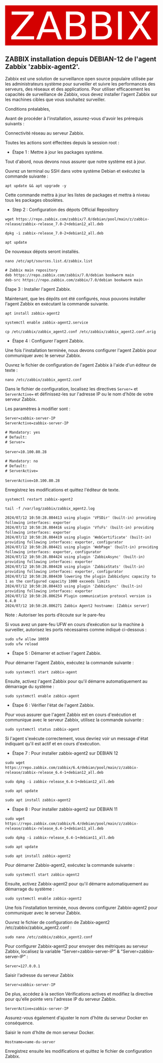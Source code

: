 ![zabbix-logo](./images/zabbix-logo.png)

## ZABBIX installation depuis DEBIAN-12 de l'agent Zabbix 'zabbix-agent2'.

Zabbix est une solution de surveillance open source populaire utilisée par les administrateurs système pour surveiller et suivre les performances des serveurs, des réseaux et des applications. Pour utiliser efficacement les capacités de surveillance de Zabbix, vous devez installer l'agent Zabbix sur les machines cibles que vous souhaitez surveiller.

Conditions préalables,

Avant de procéder à l'installation, assurez-vous d'avoir les prérequis suivants :

Connectivité réseau au serveur Zabbix.

Toutes les actions sont éffectées depuis la session root :

- Étape 1 : Mettre à jour les packages système.

Tout d'abord, nous devons nous assurer que notre système est à jour. 

Ouvrez un terminal ou SSH dans votre système Debian et exécutez la commande suivante :
```
apt update && apt upgrade -y 
```
Cette commande mettra à jour les listes de packages et mettra à niveau tous les packages obsolètes.

- Step 2 : Configuration des dépots Official Repository

```
wget https://repo.zabbix.com/zabbix/7.0/debian/pool/main/z/zabbix-release/zabbix-release_7.0-2+debian12_all.deb
```
```
dpkg -i zabbix-release_7.0-2+debian12_all.deb
```
```
apt update
```
De nouveaux dépots seront installés.
```
nano /etc/apt/sources.list.d/zabbix.list
```
```
# Zabbix main repository
deb https://repo.zabbix.com/zabbix/7.0/debian bookworm main
deb-src https://repo.zabbix.com/zabbix/7.0/debian bookworm main
```
Étape 3 : Installer l'agent Zabbix.

Maintenant, que les dépôts ont été configurés, nous pouvons installer l'agent Zabbix en exécutant la commande suivante.

```
apt install zabbix-agent2
```
```
systemctl enable zabbix-agent2.service
```
```
cp /etc/zabbix/zabbix_agent2.conf /etc/zabbix/zabbix_agent2.conf.orig
```

- Étape 4 : Configurer l'agent Zabbix.

Une fois l'installation terminée, nous devons configurer l'agent Zabbix pour communiquer avec le serveur Zabbix.

Ouvrez le fichier de configuration de l'agent Zabbix à l'aide d'un éditeur de texte :

```
nano /etc/zabbix/zabbix_agent2.conf
```
Dans le fichier de configuration, localisez les directives `Server=` et `ServerActive=` et définissez-les sur l'adresse IP ou le nom d'hôte de votre serveur Zabbix.

Les paramètres à modifier sont :
```
Server=zabbix-server-IP
ServerActive=zabbix-server-IP
```
```
# Mandatory: yes
# Default:
# Server=

Server=10.100.80.28
```
```
# Mandatory: no
# Default:
# ServerActive=

ServerActive=10.100.80.28
```
Enregistrez les modifications et quittez l'éditeur de texte.
```
systemctl restart zabbix-agent2
```
```
tail -f /var/log/zabbix/zabbix_agent2.log
```
```
2024/07/12 10:50:28.804413 using plugin 'VFSDir' (built-in) providing following interfaces: exporter
2024/07/12 10:50:28.804416 using plugin 'VfsFs' (built-in) providing following interfaces: exporter
2024/07/12 10:50:28.804419 using plugin 'WebCertificate' (built-in) providing following interfaces: exporter, configurator
2024/07/12 10:50:28.804421 using plugin 'WebPage' (built-in) providing following interfaces: exporter, configurator
2024/07/12 10:50:28.804424 using plugin 'ZabbixAsync' (built-in) providing following interfaces: exporter
2024/07/12 10:50:28.804428 using plugin 'ZabbixStats' (built-in) providing following interfaces: exporter, configurator
2024/07/12 10:50:28.804430 lowering the plugin ZabbixSync capacity to 1 as the configured capacity 1000 exceeds limits
2024/07/12 10:50:28.804433 using plugin 'ZabbixSync' (built-in) providing following interfaces: exporter
2024/07/12 10:50:28.806254 Plugin communication protocol version is 6.4.0
2024/07/12 10:50:28.806271 Zabbix Agent2 hostname: [Zabbix server]
```
Note : Autoriser les ports d’écoute sur le pare-feu

Si vous avez un pare-feu UFW en cours d’exécution sur la machine à surveiller, autorisez les ports nécessaires comme indiqué ci-dessous :
```
sudo ufw allow 10050
sudo ufw reload
```
- Étape 5 : Démarrer et activer l'agent Zabbix.

Pour démarrer l'agent Zabbix, exécutez la commande suivante :
```
sudo systemctl start zabbix-agent
```
Ensuite, activez l'agent Zabbix pour qu'il démarre automatiquement au démarrage du système :
```
sudo systemctl enable zabbix-agent
```
- Étape 6 : Vérifier l'état de l'agent Zabbix.

Pour vous assurer que l'agent Zabbix est en cours d'exécution et communique avec le serveur Zabbix, utilisez la commande suivante :
```
sudo systemctl status zabbix-agent
```
Si l'agent s'exécute correctement, vous devriez voir un message d'état indiquant qu'il est actif et en cours d'exécution.

- Étape 7 : Pour installer zabbix-agent2 sur DEBIAN 12

```
sudo wget https://repo.zabbix.com/zabbix/6.4/debian/pool/main/z/zabbix-release/zabbix-release_6.4-1+debian12_all.deb
```
```
sudo dpkg -i zabbix-release_6.4-1+debian12_all.deb
```
```
sudo apt update
```
```
sudo apt install zabbix-agent2
```
- Étape 8 : Pour installer zabbix-agent2 sur DEBIAN 11
```
sudo wget https://repo.zabbix.com/zabbix/6.4/debian/pool/main/z/zabbix-release/zabbix-release_6.4-1+debian11_all.deb
```
```
sudo dpkg -i zabbix-release_6.4-1+debian11_all.deb
```
```
sudo apt update
```
```
sudo apt install zabbix-agent2
```
Pour démarrer Zabbix-agent2, exécutez la commande suivante :
```
sudo systemctl start zabbix-agent2
```
Ensuite, activez Zabbix-agent2 pour qu'il démarre automatiquement au démarrage du système :
```
sudo systemctl enable zabbix-agent2
```
Une fois l'installation terminée, nous devons configurer Zabbix-agent2 pour communiquer avec le serveur Zabbix.

Ouvrez le fichier de configuration de Zabbix-agent2 /etc/zabbix/zabbix_agent2.conf :

```
sudo nano /etc/zabbix/zabbix_agent2.conf
```
Pour configurer Zabbix-agent2 pour envoyer des métriques au serveur Zabbix, localisez la variable "Server=zabbix-server-IP" & "Server=zabbix-server-IP" :
```
Server=127.0.0.1
```
Saisir l'adresse du serveur Zabbix
```
Server=zabbix-server-IP
```
De plus, accédez à la section Vérifications actives et modifiez la directive pour qu'elle pointe vers l'adresse IP du serveur Zabbix.
```
ServerActive=zabbix-server-IP
```
Assurez-vous également d'ajuster le nom d'hôte du serveur Docker en conséquence. 

Saisir le nom d'hôte de mon serveur Docker.
```
Hostname=name-du-server
```
Enregistrez ensuite les modifications et quittez le fichier de configuration Zabbix.
